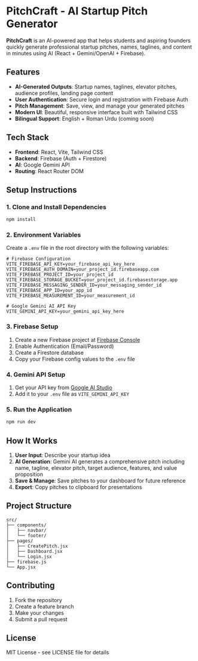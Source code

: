 # PitchCraft - AI Startup Pitch Generator

**PitchCraft** is an AI-powered app that helps students and aspiring founders quickly generate professional startup pitches, names, taglines, and content in minutes using AI (React + Gemini/OpenAI + Firebase).

## Features

- **AI-Generated Outputs**: Startup names, taglines, elevator pitches, audience profiles, landing page content
- **User Authentication**: Secure login and registration with Firebase Auth
- **Pitch Management**: Save, view, and manage your generated pitches
- **Modern UI**: Beautiful, responsive interface built with Tailwind CSS
- **Bilingual Support**: English + Roman Urdu (coming soon)

## Tech Stack

- **Frontend**: React, Vite, Tailwind CSS
- **Backend**: Firebase (Auth + Firestore)
- **AI**: Google Gemini API
- **Routing**: React Router DOM

## Setup Instructions

### 1. Clone and Install Dependencies

```bash
npm install
```

### 2. Environment Variables

Create a `.env` file in the root directory with the following variables:

```env
# Firebase Configuration
VITE_FIREBASE_API_KEY=your_firebase_api_key_here
VITE_FIREBASE_AUTH_DOMAIN=your_project_id.firebaseapp.com
VITE_FIREBASE_PROJECT_ID=your_project_id
VITE_FIREBASE_STORAGE_BUCKET=your_project_id.firebasestorage.app
VITE_FIREBASE_MESSAGING_SENDER_ID=your_messaging_sender_id
VITE_FIREBASE_APP_ID=your_app_id
VITE_FIREBASE_MEASUREMENT_ID=your_measurement_id

# Google Gemini AI API Key
VITE_GEMINI_API_KEY=your_gemini_api_key_here
```

### 3. Firebase Setup

1. Create a new Firebase project at [Firebase Console](https://console.firebase.google.com/)
2. Enable Authentication (Email/Password)
3. Create a Firestore database
4. Copy your Firebase config values to the `.env` file

### 4. Gemini API Setup

1. Get your API key from [Google AI Studio](https://makersuite.google.com/app/apikey)
2. Add it to your `.env` file as `VITE_GEMINI_API_KEY`

### 5. Run the Application

```bash
npm run dev
```

## How It Works

1. **User Input**: Describe your startup idea
2. **AI Generation**: Gemini AI generates a comprehensive pitch including name, tagline, elevator pitch, target audience, features, and value proposition
3. **Save & Manage**: Save pitches to your dashboard for future reference
4. **Export**: Copy pitches to clipboard for presentations

## Project Structure

```
src/
├── components/
│   ├── navbar/
│   └── footer/
├── pages/
│   ├── CreatePitch.jsx
│   ├── Dashboard.jsx
│   └── Login.jsx
├── firebase.js
└── App.jsx
```

## Contributing

1. Fork the repository
2. Create a feature branch
3. Make your changes
4. Submit a pull request

## License

MIT License - see LICENSE file for details
